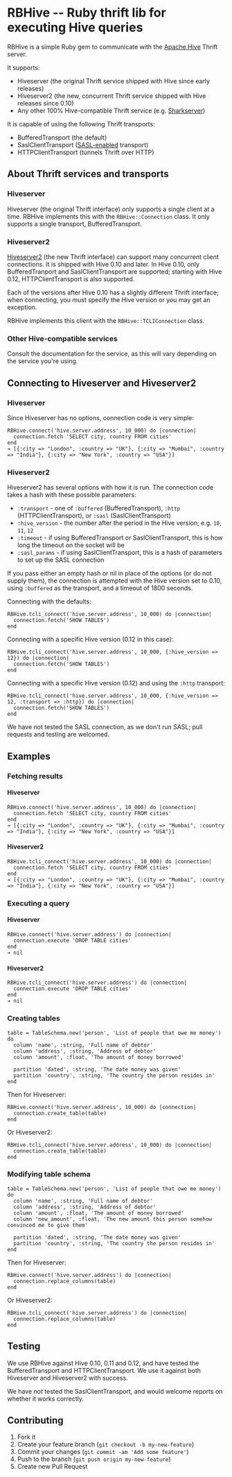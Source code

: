 # RBHive -- Ruby thrift lib for executing Hive queries

RBHive is a simple Ruby gem to communicate with the [Apache Hive](http://hive.apache.org)
Thrift server.

It supports:
* Hiveserver (the original Thrift service shipped with Hive since early releases)
* Hiveserver2 (the new, concurrent Thrift service shipped with Hive releases since 0.10)
* Any other 100% Hive-compatible Thrift service (e.g. [Sharkserver](https://github.com/amplab/shark))

It is capable of using the following Thrift transports:
* BufferedTransport (the default)
* SaslClientTransport ([SASL-enabled](http://en.wikipedia.org/wiki/Simple_Authentication_and_Security_Layer) transport)
* HTTPClientTransport (tunnels Thrift over HTTP)

## About Thrift services and transports

### Hiveserver

Hiveserver (the original Thrift interface) only supports a single client at a time. RBHive
implements this with the `RBHive::Connection` class. It only supports a single transport,
BufferedTransport.

### Hiveserver2

[Hiveserver2](https://cwiki.apache.org/confluence/display/Hive/Setting+up+HiveServer2) 
(the new Thrift interface) can support many concurrent client connections. It is shipped
with Hive 0.10 and later. In Hive 0.10, only BufferedTranport and SaslClientTransport are
supported; starting with Hive 0.12, HTTPClientTransport is also supported.

Each of the versions after Hive 0.10 has a slightly different Thrift interface; when
connecting, you must specify the Hive version or you may get an exception.

RBHive implements this client with the `RBHive::TCLIConnection` class.

### Other Hive-compatible services

Consult the documentation for the service, as this will vary depending on the service you're using.

## Connecting to Hiveserver and Hiveserver2

### Hiveserver

Since Hiveserver has no options, connection code is very simple:

    RBHive.connect('hive.server.address', 10_000) do |connection|
      connection.fetch 'SELECT city, country FROM cities'
    end 
    ➔ [{:city => "London", :country => "UK"}, {:city => "Mumbai", :country => "India"}, {:city => "New York", :country => "USA"}]

### Hiveserver2

Hiveserver2 has several options with how it is run. The connection code takes
a hash with these possible parameters:
* `:transport` - one of `:buffered` (BufferedTransport), `:http` (HTTPClientTransport), or `:sasl` (SaslClientTransport)
* `:hive_version` - the number after the period in the Hive version; e.g. `10`, `11`, `12`
* `:timeout` - if using BufferedTransport or SaslClientTransport, this is how long the timeout on the socket will be
* `:sasl_params` - if using SaslClientTransport, this is a hash of parameters to set up the SASL connection

If you pass either an empty hash or nil in place of the options (or do not supply them), the connection 
is attempted with the Hive version set to 0.10, using `:buffered` as the transport, and a timeout of 1800 seconds.

Connecting with the defaults:

    RBHive.tcli_connect('hive.server.address', 10_000) do |connection|
      connection.fetch('SHOW TABLES')
    end

Connecting with a specific Hive version (0.12 in this case):

    RBHive.tcli_connect('hive.server.address', 10_000, {:hive_version => 12}) do |connection|
      connection.fetch('SHOW TABLES')
    end

Connecting with a specific Hive version (0.12) and using the `:http` transport:

    RBHive.tcli_connect('hive.server.address', 10_000, {:hive_version => 12, :transport => :http}) do |connection|
      connection.fetch('SHOW TABLES')
    end 

We have not tested the SASL connection, as we don't run SASL; pull requests and testing are welcomed.

## Examples

### Fetching results

#### Hiveserver

    RBHive.connect('hive.server.address', 10_000) do |connection|
      connection.fetch 'SELECT city, country FROM cities'
    end 
    ➔ [{:city => "London", :country => "UK"}, {:city => "Mumbai", :country => "India"}, {:city => "New York", :country => "USA"}]

#### Hiveserver2

    RBHive.tcli_connect('hive.server.address', 10_000) do |connection|
      connection.fetch 'SELECT city, country FROM cities'
    end 
    ➔ [{:city => "London", :country => "UK"}, {:city => "Mumbai", :country => "India"}, {:city => "New York", :country => "USA"}]

### Executing a query

#### Hiveserver

    RBHive.connect('hive.server.address') do |connection|
      connection.execute 'DROP TABLE cities'
    end
    ➔ nil

#### Hiveserver2

    RBHive.tcli_connect('hive.server.address') do |connection|
      connection.execute 'DROP TABLE cities'
    end
    ➔ nil

### Creating tables

    table = TableSchema.new('person', 'List of people that owe me money') do
      column 'name', :string, 'Full name of debtor'
      column 'address', :string, 'Address of debtor'
      column 'amount', :float, 'The amount of money borrowed'

      partition 'dated', :string, 'The date money was given'
      partition 'country', :string, 'The country the person resides in'
    end

Then for Hiveserver:

    RBHive.connect('hive.server.address', 10_000) do |connection|
      connection.create_table(table)
    end  

Or Hiveserver2:

    RBHive.tcli_connect('hive.server.address', 10_000) do |connection|
      connection.create_table(table)
    end  

### Modifying table schema

    table = TableSchema.new('person', 'List of people that owe me money') do
      column 'name', :string, 'Full name of debtor'
      column 'address', :string, 'Address of debtor'
      column 'amount', :float, 'The amount of money borrowed'
      column 'new_amount', :float, 'The new amount this person somehow convinced me to give them'

      partition 'dated', :string, 'The date money was given'
      partition 'country', :string, 'The country the person resides in'
    end

Then for Hiveserver:

    RBHive.connect('hive.server.address') do |connection|
      connection.replace_columns(table)
    end  

Or Hiveserver2:

    RBHive.tcli_connect('hive.server.address') do |connection|
      connection.replace_columns(table)
    end  

## Testing

We use RBHive against Hive 0.10, 0.11 and 0.12, and have tested the BufferedTransport and
HTTPClientTransport. We use it against both Hiveserver and Hiveserver2 with success.

We have _not_ tested the SaslClientTransport, and would welcome reports
on whether it works correctly.

## Contributing

1. Fork it
2. Create your feature branch (`git checkout -b my-new-feature`)
3. Commit your changes (`git commit -am 'Add some feature'`)
4. Push to the branch (`git push origin my-new-feature`)
5. Create new Pull Request

